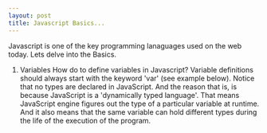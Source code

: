 ```yaml
---
layout: post
title: Javascript Basics...
---
```


Javascript is one of the key programming lanaguages used on the web today. Lets delve into the Basics.

1. Variables
    How do to define variables in Javascript?
    Variable definitions should always start with the keyword 'var' (see example below). Notice that no types are declared in JavaScript.
    And the reason that is, is because JavaScript is a 'dynamically typed language'. That means JavaScript engine figures out the type of a particular variable at runtime. And it also means that the same variable can hold different types during the life of the execution of the program.
